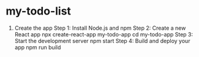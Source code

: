 # my-todo-list
1. Create the app
  Step 1: Install Node.js and npm
  Step 2: Create a new React app
  npx create-react-app my-todo-app
  cd my-todo-app
  Step 3: Start the development server
  npm start
  Step 4: Build and deploy your app
  npm run build


